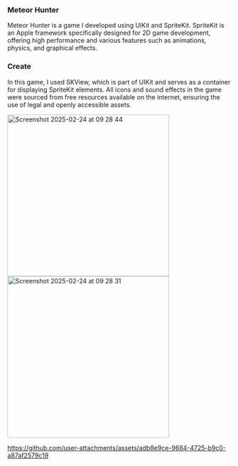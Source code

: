### Meteor Hunter 
Meteor Hunter is a game I developed using UIKit and SpriteKit. SpriteKit is an Apple framework specifically designed for 2D game development, offering high performance and various features such as animations, physics, and graphical effects.

### Create
In this game, I used SKView, which is part of UIKit and serves as a container for displaying SpriteKit elements. All icons and sound effects in the game were sourced from free resources available on the internet, ensuring the use of legal and openly accessible assets.


<img width="364" alt="Screenshot 2025-02-24 at 09 28 44" src="https://github.com/user-attachments/assets/c5c53aca-1b1d-4848-a5df-86934a253fcb" />

<img width="364" alt="Screenshot 2025-02-24 at 09 28 31" src="https://github.com/user-attachments/assets/43466a33-d89b-44d8-b6cf-8bd6f47327bd" />

https://github.com/user-attachments/assets/adb8e9ce-9684-4725-b9c0-a87af2579c19

